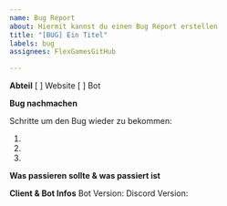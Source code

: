```yaml
---
name: Bug Report
about: Hiermit kannst du einen Bug Report erstellen
title: "[BUG] Ein Titel"
labels: bug
assignees: FlexGamesGitHub

---
```


<!--
❗ BUG REPORT HINWEIS
- Bitte nur reporten sollte der Bug noch nicht automatisch gemeldet worden sein
- Bitte alles ausfüllen
-->
**Abteil**
[ ] Website
[ ] Bot

<!-- **Verbesserungsanfrage hierzu** -->
<!-- Falls erstellt bitte hier angeben & die Pfeile von "**Verbesserungsanfrage hierzu**" entfernen -->

**Bug nachmachen**
<!-- Klare -->Schritte um den Bug wieder zu bekommen:
1. <!-- Führe den Command "..." aus -->
2. <!-- Führe dann noch "..." aus -->
3. <!-- Klicke bei "..." auf "..." -->

**Was passieren sollte & was passiert ist**
<!-- Eine klare Erklärung was passieren sollte & was passiert ist -->

<!-- **Screenshots** -->
<!-- Falls nötig/möglich, füge hier noch Screenshots hinzu und entferne bei "**Screenshots**" die Pfeile nach außen -->

**Client & Bot Infos**
Bot Version: <!-- X.X.X --> 
Discord Version: <!-- z.B. Stable 108924 (eb8c571) Desktop (in den Einstellungen ganz unten) -->
<!-- BetterDiscord Version (& Plugins) -->
<!-- Falls installiert hier angeben/die Plugins die damit zusammenhängen könnten auflisten und die Pfeile von "BetterDiscord Version & Plugins:" entfernen -->

<!-- **Zusätzlicher Kontext** -->
<!-- Falls nötig hier alles was noch nötig ist außer des oben aufgelisteten & Pfeile um "**Zusätzlicher Kontext**" entfernen -->

